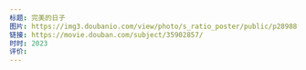 ```yaml
---
标题: 完美的日子
图片: https://img3.doubanio.com/view/photo/s_ratio_poster/public/p2898894527.webp
链接: https://movie.douban.com/subject/35902857/
时时: 2023
评价:
---
```


